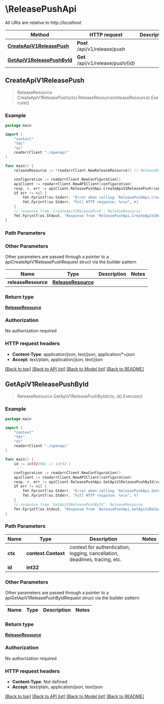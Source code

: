 # \ReleasePushApi

All URIs are relative to *http://localhost*

Method | HTTP request | Description
------------- | ------------- | -------------
[**CreateApiV1ReleasePush**](ReleasePushApi.md#CreateApiV1ReleasePush) | **Post** /api/v1/release/push | 
[**GetApiV1ReleasePushById**](ReleasePushApi.md#GetApiV1ReleasePushById) | **Get** /api/v1/release/push/{id} | 



## CreateApiV1ReleasePush

> ReleaseResource CreateApiV1ReleasePush(ctx).ReleaseResource(releaseResource).Execute()



### Example

```go
package main

import (
    "context"
    "fmt"
    "os"
    readarrClient "./openapi"
)

func main() {
    releaseResource := *readarrClient.NewReleaseResource() // ReleaseResource |  (optional)

    configuration := readarrClient.NewConfiguration()
    apiClient := readarrClient.NewAPIClient(configuration)
    resp, r, err := apiClient.ReleasePushApi.CreateApiV1ReleasePush(context.Background()).ReleaseResource(releaseResource).Execute()
    if err != nil {
        fmt.Fprintf(os.Stderr, "Error when calling `ReleasePushApi.CreateApiV1ReleasePush``: %v\n", err)
        fmt.Fprintf(os.Stderr, "Full HTTP response: %v\n", r)
    }
    // response from `CreateApiV1ReleasePush`: ReleaseResource
    fmt.Fprintf(os.Stdout, "Response from `ReleasePushApi.CreateApiV1ReleasePush`: %v\n", resp)
}
```

### Path Parameters



### Other Parameters

Other parameters are passed through a pointer to a apiCreateApiV1ReleasePushRequest struct via the builder pattern


Name | Type | Description  | Notes
------------- | ------------- | ------------- | -------------
 **releaseResource** | [**ReleaseResource**](ReleaseResource.md) |  | 

### Return type

[**ReleaseResource**](ReleaseResource.md)

### Authorization

No authorization required

### HTTP request headers

- **Content-Type**: application/json, text/json, application/*+json
- **Accept**: text/plain, application/json, text/json

[[Back to top]](#) [[Back to API list]](../README.md#documentation-for-api-endpoints)
[[Back to Model list]](../README.md#documentation-for-models)
[[Back to README]](../README.md)


## GetApiV1ReleasePushById

> ReleaseResource GetApiV1ReleasePushById(ctx, id).Execute()



### Example

```go
package main

import (
    "context"
    "fmt"
    "os"
    readarrClient "./openapi"
)

func main() {
    id := int32(56) // int32 | 

    configuration := readarrClient.NewConfiguration()
    apiClient := readarrClient.NewAPIClient(configuration)
    resp, r, err := apiClient.ReleasePushApi.GetApiV1ReleasePushById(context.Background(), id).Execute()
    if err != nil {
        fmt.Fprintf(os.Stderr, "Error when calling `ReleasePushApi.GetApiV1ReleasePushById``: %v\n", err)
        fmt.Fprintf(os.Stderr, "Full HTTP response: %v\n", r)
    }
    // response from `GetApiV1ReleasePushById`: ReleaseResource
    fmt.Fprintf(os.Stdout, "Response from `ReleasePushApi.GetApiV1ReleasePushById`: %v\n", resp)
}
```

### Path Parameters


Name | Type | Description  | Notes
------------- | ------------- | ------------- | -------------
**ctx** | **context.Context** | context for authentication, logging, cancellation, deadlines, tracing, etc.
**id** | **int32** |  | 

### Other Parameters

Other parameters are passed through a pointer to a apiGetApiV1ReleasePushByIdRequest struct via the builder pattern


Name | Type | Description  | Notes
------------- | ------------- | ------------- | -------------


### Return type

[**ReleaseResource**](ReleaseResource.md)

### Authorization

No authorization required

### HTTP request headers

- **Content-Type**: Not defined
- **Accept**: text/plain, application/json, text/json

[[Back to top]](#) [[Back to API list]](../README.md#documentation-for-api-endpoints)
[[Back to Model list]](../README.md#documentation-for-models)
[[Back to README]](../README.md)

